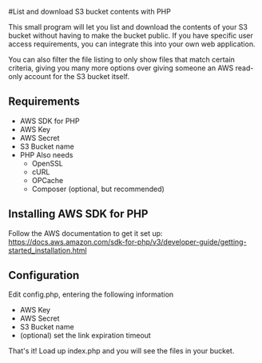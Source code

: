 #List and download S3 bucket contents with PHP

This small program will let you list and download the contents of
your S3 bucket without having to make the bucket public. If you have specific user
access requirements, you can integrate this into your own web application.

You can also filter the file listing to only show files that match certain criteria,
giving you many more options over giving someone an AWS read-only account for the S3
bucket itself. 

## Requirements
* AWS SDK for PHP
* AWS Key
* AWS Secret
* S3 Bucket name
* PHP Also needs
    * OpenSSL
    * cURL
    * OPCache
    * Composer (optional, but recommended)

## Installing AWS SDK for PHP
Follow the AWS documentation to get it set up: https://docs.aws.amazon.com/sdk-for-php/v3/developer-guide/getting-started_installation.html

## Configuration
Edit config.php, entering the following information
* AWS Key
* AWS Secret
* S3 Bucket name
* (optional) set the link expiration timeout

That's it! Load up index.php and you will see the files in your bucket.